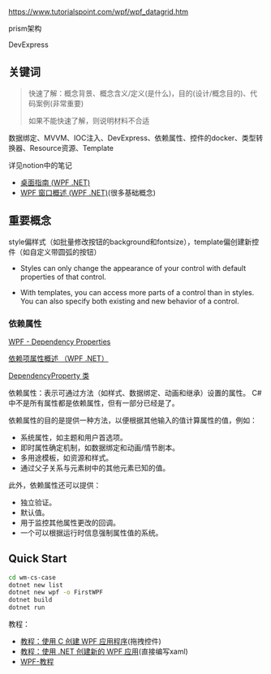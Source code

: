 
https://www.tutorialspoint.com/wpf/wpf_datagrid.htm

prism架构

DevExpress

## 关键词

> 
> 快速了解：概念背景、概念含义/定义(是什么)，目的(设计/概念目的)、代码案例(非常重要)
> 
> 如果不能快速了解，则说明材料不合适
> 

数据绑定、MVVM、IOC注入、DevExpress、依赖属性、控件的docker、类型转换器、Resource资源、Template

详见notion中的笔记


- [桌面指南 (WPF .NET)](https://learn.microsoft.com/zh-cn/dotnet/desktop/wpf/overview/?view=netdesktop-8.0)
- [WPF 窗口概述 (WPF .NET)](https://learn.microsoft.com/zh-cn/dotnet/desktop/wpf/windows/?view=netdesktop-9.0)(很多基础概念)


## 重要概念

style偏样式（如批量修改按钮的background和fontsize），template偏创建新控件（如自定义带圆弧的按钮）


- Styles can only change the appearance of your control with default properties of that control.

- With templates, you can access more parts of a control than in styles. You can also specify both existing and new behavior of a control.


### 依赖属性


[WPF - Dependency Properties](https://www.tutorialspoint.com/wpf/wpf_dependency_properties.htm)

[依赖项属性概述 （WPF .NET）](https://learn.microsoft.com/zh-cn/dotnet/desktop/wpf/properties/dependency-properties-overview?view=netdesktop-8.0)

[DependencyProperty 类](https://learn.microsoft.com/zh-cn/dotnet/api/system.windows.dependencyproperty?view=windowsdesktop-9.0)

依赖属性：表示可通过方法（如样式、数据绑定、动画和继承）设置的属性。 C#中不是所有属性都是依赖属性，但有一部分已经是了。

依赖属性的目的是提供一种方法，以便根据其他输入的值计算属性的值，例如：

- 系统属性，如主题和用户首选项。
- 即时属性确定机制，如数据绑定和动画/情节剧本。
- 多用途模板，如资源和样式。
- 通过父子关系与元素树中的其他元素已知的值。


此外，依赖属性还可以提供：

- 独立验证。
- 默认值。
- 用于监控其他属性更改的回调。
- 一个可以根据运行时信息强制属性值的系统。


## Quick Start

```bash
cd wm-cs-case
dotnet new list
dotnet new wpf -o FirstWPF
dotnet build
dotnet run
```

教程：

- [教程：使用 C 创建 WPF 应用程序](https://learn.microsoft.com/zh-cn/visualstudio/get-started/csharp/tutorial-wpf)(拖拽控件)
- [教程：使用 .NET 创建新的 WPF 应用](https://learn.microsoft.com/zh-cn/dotnet/desktop/wpf/get-started/create-app-visual-studio?view=netdesktop-8.0)(直接编写xaml)
- [WPF-教程](https://www.tutorialspoint.com/wpf/index.htm)
